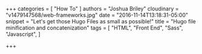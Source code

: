 +++
categories = [
  "How To"
]
authors = "Joshua Briley"
cloudinary = "v1479147568/web-frameworks.jpg"
date = "2016-11-14T13:18:31-05:00"
snippet = "Let's get those Hugo Files as small as possible!"
title = "Hugo file minification and concatenization"
tags = [
  "HTML",
  "Front End",
  "Sass",
  "Javascript",
]

+++
